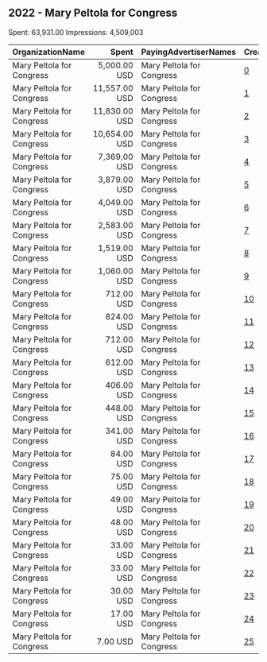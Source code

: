 ## 2022 - Mary Peltola for Congress 
Spent: 63,931.00
Impressions: 4,509,003

|OrganizationName|Spent|PayingAdvertiserNames|CreativeUrls|Impressions|Genders|AgeBrackets|CountryCodes|BillingAddresses|CandidateBallotInformation|
|:---|---:|:---|:---|---:|:---|:---|:---|:---|:---|
|Mary Peltola for Congress|5,000.00 USD|Mary Peltola for Congress|[0](https://www.snap.com/political-ads/asset/ae5a0f7796ec76a6fe0fd18dbb0c1b33646676caedc1a07499e948f4846d9690?mediaType=jpg)|1,065,423||18+|united states|US||
|Mary Peltola for Congress|11,557.00 USD|Mary Peltola for Congress|[1](https://www.snap.com/political-ads/asset/af70996dc06461e3cbf7886eace382d0fb8c61cd6e4033916ee547b6d67cc5ee?mediaType=jpg)|815,632||18+|united states|US|Mary Peltola|
|Mary Peltola for Congress|11,830.00 USD|Mary Peltola for Congress|[2](https://www.snap.com/political-ads/asset/750f6438ce77bb255e528cdab8313ccb70ba2b0768cb7ab8be6e65591f142e5c?mediaType=mp4)|692,004||18+|united states|US|Mary Peltola|
|Mary Peltola for Congress|10,654.00 USD|Mary Peltola for Congress|[3](https://www.snap.com/political-ads/asset/aceaeaf9d406309103f982cce24a9002f6d4ac38adce3c77a0f8fa4eb8c27c26?mediaType=jpg)|643,214||18+|united states|US|Mary Peltola|
|Mary Peltola for Congress|7,369.00 USD|Mary Peltola for Congress|[4](https://www.snap.com/political-ads/asset/76d108fd0347e5880dd12fb21f01a4307aead99288cb4a89a190be91f106523e?mediaType=jpg)|384,964||18+|united states|US|Mary Peltola|
|Mary Peltola for Congress|3,879.00 USD|Mary Peltola for Congress|[5](https://www.snap.com/political-ads/asset/4974f1f35b5f9e48e02eadd9737dc0b5326edd2d1b5d8b2f34321cbf9bf1ef9c?mediaType=png)|199,366||18+|united states|US|Mary Peltola|
|Mary Peltola for Congress|4,049.00 USD|Mary Peltola for Congress|[6](https://www.snap.com/political-ads/asset/3254b69e7978a3206f48b85d0d024d3c88147cd713c3f749274be2c2ee792030?mediaType=png)|167,096||18+|united states|US|Mary Peltola|
|Mary Peltola for Congress|2,583.00 USD|Mary Peltola for Congress|[7](https://www.snap.com/political-ads/asset/c16644ed1a9bf89f0e9a1dc7ac5784812a40e844250012f3c8d9d42255edb8ce?mediaType=png)|113,767||18+|united states|US|Mary Peltola|
|Mary Peltola for Congress|1,519.00 USD|Mary Peltola for Congress|[8](https://www.snap.com/political-ads/asset/563de2d43810c2c52faa029effe04683404653dbde4309bb9f533f45fd74c6cb?mediaType=png)|79,827||18+|united states|US|Mary Peltola|
|Mary Peltola for Congress|1,060.00 USD|Mary Peltola for Congress|[9](https://www.snap.com/political-ads/asset/a9628d0efdce181b7555debca1141732766a32f10875b61009b28562578343a4?mediaType=png)|50,806||18+|united states|US|Mary Peltola|
|Mary Peltola for Congress|712.00 USD|Mary Peltola for Congress|[10](https://www.snap.com/political-ads/asset/f4c57f0762885f2887c74a9e3df136e6fa3419df0aef9e1a2086131fc92a32ee?mediaType=png)|46,010||18+|united states|US|Mary Peltola|
|Mary Peltola for Congress|824.00 USD|Mary Peltola for Congress|[11](https://www.snap.com/political-ads/asset/c86ff9a9903a3cc61b39c398b2a846510a85fe60617383ab5e4d74c7c91ff6bf?mediaType=png)|40,277||18+|united states|US|Mary Peltola|
|Mary Peltola for Congress|712.00 USD|Mary Peltola for Congress|[12](https://www.snap.com/political-ads/asset/978a52cf816a04e6f448b76eae424c4768c7a65b359a1ca324441e3c8c57f3c6?mediaType=png)|38,478||18+|united states|US|Mary Peltola|
|Mary Peltola for Congress|612.00 USD|Mary Peltola for Congress|[13](https://www.snap.com/political-ads/asset/366c83b0cab4685d52b43526a7025da25e914df2cae32159e8dbdef1a852a88d?mediaType=png)|30,587||18+|united states|US|Mary Peltola|
|Mary Peltola for Congress|406.00 USD|Mary Peltola for Congress|[14](https://www.snap.com/political-ads/asset/86d37edbf44755080b65d02cddab523e3cb863504add3296d79a387b62e5e96b?mediaType=png)|24,864||18+|united states|US|Mary Peltola|
|Mary Peltola for Congress|448.00 USD|Mary Peltola for Congress|[15](https://www.snap.com/political-ads/asset/9e5a63321b1b9d5e36a19c43a369ceaf52c5d4dc2e4b36d53447cd56fa957708?mediaType=jpg)|23,393||18+|united states|US|Mary Peltola|
|Mary Peltola for Congress|341.00 USD|Mary Peltola for Congress|[16](https://www.snap.com/political-ads/asset/2371a0756c1c0484933d3ec93487bea2c30fa7bcf4252f6c48cbcb1bca3348c4?mediaType=png)|17,497||18+|united states|US|Mary Peltola|
|Mary Peltola for Congress|84.00 USD|Mary Peltola for Congress|[17](https://www.snap.com/political-ads/asset/2371a0756c1c0484933d3ec93487bea2c30fa7bcf4252f6c48cbcb1bca3348c4?mediaType=png)|16,885||18+|united states|US|Mary Peltola|
|Mary Peltola for Congress|75.00 USD|Mary Peltola for Congress|[18](https://www.snap.com/political-ads/asset/563de2d43810c2c52faa029effe04683404653dbde4309bb9f533f45fd74c6cb?mediaType=png)|14,976||18+|united states|US|Mary Peltola|
|Mary Peltola for Congress|49.00 USD|Mary Peltola for Congress|[19](https://www.snap.com/political-ads/asset/9e5a63321b1b9d5e36a19c43a369ceaf52c5d4dc2e4b36d53447cd56fa957708?mediaType=jpg)|9,859||18+|united states|US|Mary Peltola|
|Mary Peltola for Congress|48.00 USD|Mary Peltola for Congress|[20](https://www.snap.com/political-ads/asset/c16644ed1a9bf89f0e9a1dc7ac5784812a40e844250012f3c8d9d42255edb8ce?mediaType=png)|9,693||18+|united states|US|Mary Peltola|
|Mary Peltola for Congress|33.00 USD|Mary Peltola for Congress|[21](https://www.snap.com/political-ads/asset/c7db6bb96c0e1383709f7f4c38c13b41943115c018298850402806234861211f?mediaType=mp4)|6,680||18+|united states|US|Mary Peltola|
|Mary Peltola for Congress|33.00 USD|Mary Peltola for Congress|[22](https://www.snap.com/political-ads/asset/750f6438ce77bb255e528cdab8313ccb70ba2b0768cb7ab8be6e65591f142e5c?mediaType=mp4)|6,600||18+|united states|US|Mary Peltola|
|Mary Peltola for Congress|30.00 USD|Mary Peltola for Congress|[23](https://www.snap.com/political-ads/asset/c1f78d5dafdfdf5667e8d6114e7baaaf90de432c257dddd19d2d8f60f2df4b1c?mediaType=mp4)|6,130||18+|united states|US|Mary Peltola|
|Mary Peltola for Congress|17.00 USD|Mary Peltola for Congress|[24](https://www.snap.com/political-ads/asset/0c99232619443ecc411e9bd9f78a1027111e515c6ea2a716f5fab7ca9de88552?mediaType=mp4)|3,538||18+|united states|US|Mary Peltola|
|Mary Peltola for Congress|7.00 USD|Mary Peltola for Congress|[25](https://www.snap.com/political-ads/asset/f4c57f0762885f2887c74a9e3df136e6fa3419df0aef9e1a2086131fc92a32ee?mediaType=png)|1,437||18+|united states|US|Mary Peltola|
